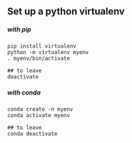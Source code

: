 ## Set up a python virtualenv

##### with pip
```
pip install virtualenv
python -m virtualenv myenv
. myenv/bin/activate

## to leave
deactivate
```

##### with conda
```
conda create -n myenv
conda activate myenv

## to leave
conda deactivate
```